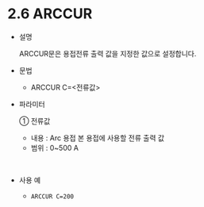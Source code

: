 ﻿# 2.6 ARCCUR 


- 설명 
    
    ARCCUR문은 용접전류 출력 값을 지정한 값으로 설정합니다.


- 문법
  
    - ARCCUR C=<전류값>
  
- 파라미터
  
   ① 전류값
     - 내용 : Arc 용접 본 용접에 사용할 전류 출력 값
     - 범위 : 0~500 A
  
</br>  

- 사용 예
  
   - ```ARCCUR C=200``` 


